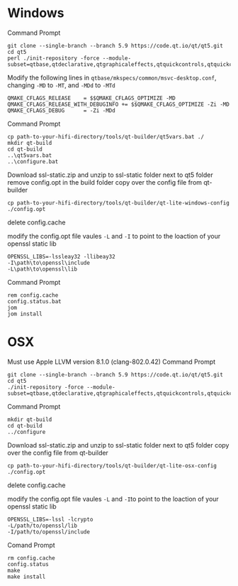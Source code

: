 # Windows
Command Prompt
```
git clone --single-branch --branch 5.9 https://code.qt.io/qt/qt5.git
cd qt5
perl ./init-repository -force --module-subset=qtbase,qtdeclarative,qtgraphicaleffects,qtquickcontrols,qtquickcontrols2,qtmultimedia
```

Modify the following lines in `qtbase/mkspecs/common/msvc-desktop.conf`, changing `-MD` to `-MT`, and `-MDd` to `-MTd`
```
QMAKE_CFLAGS_RELEASE    = $$QMAKE_CFLAGS_OPTIMIZE -MD
QMAKE_CFLAGS_RELEASE_WITH_DEBUGINFO += $$QMAKE_CFLAGS_OPTIMIZE -Zi -MD
QMAKE_CFLAGS_DEBUG      = -Zi -MDd
```


Command Prompt
```
cp path-to-your-hifi-directory/tools/qt-builder/qt5vars.bat ./
mkdir qt-build
cd qt-build
..\qt5vars.bat
..\configure.bat
```

Download ssl-static.zip and unzip to ssl-static folder next to qt5 folder
remove config.opt in the build folder
copy over the config file from qt-builder
```
cp path-to-your-hifi-directory/tools/qt-builder/qt-lite-windows-config ./config.opt
```
delete config.cache

modify the config.opt file vaules `-L` and `-I` to point to the loaction of your openssl static lib

```
OPENSSL_LIBS=-lssleay32 -llibeay32
-I\path\to\openssl\include
-L\path\to\openssl\lib
```

Command Prompt
```
rem config.cache
config.status.bat
jom
jom install
```

# OSX
Must use Apple LLVM version 8.1.0 (clang-802.0.42)
Command Prompt
```
git clone --single-branch --branch 5.9 https://code.qt.io/qt/qt5.git
cd qt5
./init-repository -force --module-subset=qtbase,qtdeclarative,qtgraphicaleffects,qtquickcontrols,qtquickcontrols2,qtmultimedia,,
```

Command Prompt
```
mkdir qt-build
cd qt-build
../configure
```

Download ssl-static.zip and unzip to ssl-static folder next to qt5 folder
copy over the config file from qt-builder
```
cp path-to-your-hifi-directory/tools/qt-builder/qt-lite-osx-config ./config.opt
```
delete config.cache

modify the config.opt file vaules `-L` and `-I`to point to the loaction of your openssl static lib

```
OPENSSL_LIBS=-lssl -lcrypto
-L/path/to/openssl/lib
-I/path/to/openssl/include
```


Comand Prompt
```
rm config.cache
config.status
make
make install
```


